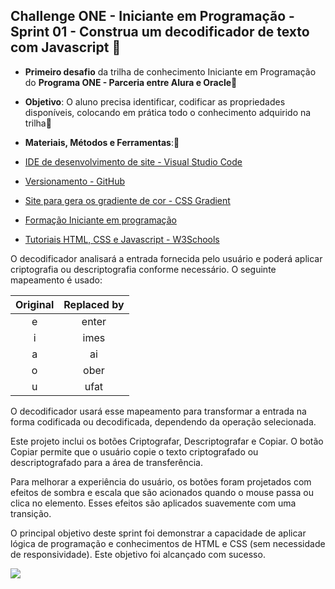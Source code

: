 ## Challenge ONE - Iniciante em Programação - Sprint 01 - Construa um decodificador de texto com Javascript 👣

* **Primeiro desafio** da trilha de conhecimento Iniciante em Programação do **Programa ONE - Parceria entre Alura e Oracle**🤝
* **Objetivo**:  O aluno precisa identificar, codificar as propriedades disponíveis, colocando em prática todo o conhecimento adquirido na trilha🤔

* **Materiais, Métodos e Ferramentas**:🧙

* [IDE de desenvolvimento de site - Visual Studio Code](https://code.visualstudio.com/) 
* [Versionamento - GitHub](https://github.com)
* [Site para gera os gradiente de cor - CSS Gradient](https://cssgradient.io/gradient-backgrounds/)
* [Formação Iniciante em programação](https://cursos.alura.com.br/formacao-logica-de-programacao-turma-3-oracle-one)
* [Tutoriais HTML, CSS e Javascript - W3Schools](https://www.w3schools.com/)



O decodificador analisará a entrada fornecida pelo usuário e poderá aplicar criptografia ou descriptografia conforme necessário. O seguinte mapeamento é usado:

| Original | Replaced by |
| :---: | :---: |
| e | enter |
| i | imes |
| a | ai |
| o | ober |
| u | ufat |

O decodificador usará esse mapeamento para transformar a entrada na forma codificada ou decodificada, dependendo da operação selecionada.

Este projeto inclui os botões Criptografar, Descriptografar e Copiar. O botão Copiar permite que o usuário copie o texto criptografado ou descriptografado para a área de transferência.

Para melhorar a experiência do usuário, os botões foram projetados com efeitos de sombra e escala que são acionados quando o mouse passa ou clica no elemento. Esses efeitos são aplicados suavemente com uma transição.

O principal objetivo deste sprint foi demonstrar a capacidade de aplicar lógica de programação e conhecimentos de HTML e CSS (sem necessidade de responsividade). Este objetivo foi alcançado com sucesso.

<img src="https://img.shields.io/badge/Status-100%25-brightgreen?style=for-the-badge&logo=appveyor">
